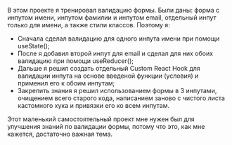 В этом проекте я тренировал валидацию формы. Были даны: форма с инпутом имени, инпутом фамилии и инпутом email, отдельный инпут только для имени, а также стили классов. Поэтому я:   
- Сначала сделал валидацию для одного инпута имени при помощи useState();
- После я добавил второй инпут для email и сделал для них обоих валидацию при помощи useReducer();
- Дальше я решил создать отдельный Custom React Hook для валидации инпута на основе введеной функции (условия) и применил его к обоим инпутам;
- Закрепить знания я решил использованием формы в 3 инпутами, очищением всего старого кода, написанием заново с чистого листа кастомного хука и привязки его ко всем инпутам.

Этот маленький самостоятельный проект мне нужен был для улучшения знаний по валидации формы, потому что это, как мне кажется, достаточно важная тема.
